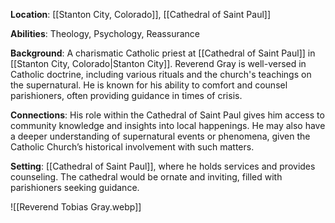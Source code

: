 **Location**: [[Stanton City, Colorado]], [[Cathedral of Saint Paul]]

**Abilities**: Theology, Psychology, Reassurance

**Background**: A charismatic Catholic priest at [[Cathedral of Saint Paul]] in [[Stanton City, Colorado|Stanton City]]. Reverend Gray is well-versed in Catholic doctrine, including various rituals and the church's teachings on the supernatural. He is known for his ability to comfort and counsel parishioners, often providing guidance in times of crisis.

**Connections**: His role within the Cathedral of Saint Paul gives him access to community knowledge and insights into local happenings. He may also have a deeper understanding of supernatural events or phenomena, given the Catholic Church’s historical involvement with such matters.

**Setting**:  [[Cathedral of Saint Paul]], where he holds services and provides counseling. The cathedral would be ornate and inviting, filled with parishioners seeking guidance.

![[Reverend Tobias Gray.webp]]